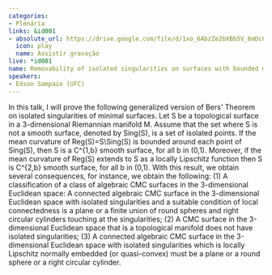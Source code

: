 ```yaml
---
categories:
- Plenária
links: &id001
- absolute_url: https://drive.google.com/file/d/1xo_6AbzZe2bXBb5V_6mDcCThZdHPNXCL/view?usp=sharing
  icon: play
  name: Assistir gravação
live: *id001
name: Removability of isolated singularities on surfaces with bounded mean curvature
speakers:
- Edson Sampaio (UFC)
---
```


In this talk, I will prove the following generalized version of Bers' Theorem on isolated singularities of minimal surfaces. Let S be a topological surface in a 3-dimensional Riemannian manifold M. Assume that the set where S is not a smooth surface, denoted by Sing(S), is a set of isolated points. If the mean curvature of Reg(S)=S\Sing(S) is bounded around each point of Sing(S), then S is a C^{1,b} smooth surface, for all b in (0,1). Moreover, if the mean curvature of Reg(S) extends to S as a locally Lipschitz function then S is C^{2,b} smooth surface, for all b in (0,1).  With this result, we obtain several consequences, for instance, we obtain the following: (1) A classification of a class of algebraic CMC surfaces in the 3-dimensional Euclidean space: A connected algebraic CMC surface in the 3-dimensional Euclidean space with isolated singularities and a suitable condition of local connectedness is a plane or a finite union of round spheres and right circular cylinders touching at the singularities; (2) A CMC surface in the 3-dimensional Euclidean space that is a topological manifold does not have isolated singularities; (3) A connected algebraic CMC surface in the 3-dimensional Euclidean space with isolated singularities which is locally Lipschitz normally embedded (or quasi-convex) must be a plane or a round sphere or a right circular cylinder.